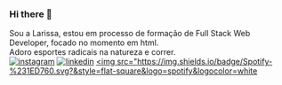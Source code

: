 ### Hi there 👋

Sou a Larissa, estou em processo de formação de Full Stack Web Developer, focado no momento em html.
<br>
Adoro esportes radicais na natureza e correr.
<br>
<a href="https://www.instagram.com/larissaegiordani/" alt="instagram">
<img src="https://img.shields.io/badge/-Instagram-DF0174?style=flat-square&labelColor=DF0174&logo=instagram&logoColor=white&" alt="instagram"></a>
<a href="https://www.linkedin.com/in/larissa-%C3%A9rika-borba-giordani-a68a4124a/" alt="linkedin">
<img src="https://img.shields.io/badge/-Linkedin-0e76a8?style=flat-square&logo=Linkedin&logocolor=white&link=https://www.linkedin.com/in/larissa-%C3%A9rika-borba-giordani-a68a4124a/" alt="linkedin"></a>
<a href="https://open.spotify.com/user/zruts8487p73l6dnb5n4s2ex1" target="_blank"><img src="https://img.shields.io/badge/Spotify-%231ED760.svg?&style=flat-square&logo=spotify&logocolor=white
